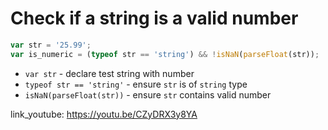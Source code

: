 # Check if a string is a valid number

```javascript
var str = '25.99';
var is_numeric = (typeof str == 'string') && !isNaN(parseFloat(str));
```

- `var str` - declare test string with number
- `typeof str == 'string'` - ensure ```str``` is of ```string``` type
- `isNaN(parseFloat(str))` - ensure ```str``` contains valid number


link_youtube: https://youtu.be/CZyDRX3y8YA
